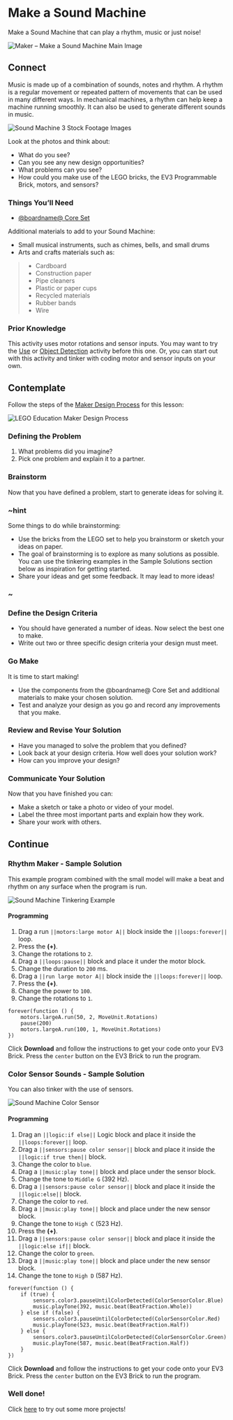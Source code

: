 # Make a Sound Machine

Make a Sound Machine that can play a rhythm, music or just noise!

![Maker – Make a Sound Machine Main Image](/static/lessons/make-a-sound-machine/lego-maker-sound-machine-1.jpg)

## Connect 

Music is made up of a combination of sounds, notes and rhythm. A rhythm is a regular movement or repeated pattern of movements that can be used in many different ways. In mechanical machines, a rhythm can help keep a machine running smoothly. It can also be used to generate different sounds in music. 

![Sound Machine 3 Stock Footage Images](/static/lessons/make-a-sound-machine/three-stock.jpg)

Look at the photos and think about:

* What do you see?
* Can you see any new design opportunities?
* What problems can you see?
* How could you make use of the LEGO bricks, the EV3 Programmable Brick, motors, and sensors?

### Things You’ll Need

* [@boardname@ Core Set](https://education.lego.com/enus/products/legomindstormseducationev3coreset/5003400)

Additional materials to add to your Sound Machine:

* Small musical instruments, such as chimes, bells, and small drums
* Arts and crafts materials such as:
>* Cardboard
>* Construction paper
>* Pipe cleaners
>* Plastic or paper cups 
>* Recycled materials
>* Rubber bands
>* Wire

### Prior Knowledge

This activity uses motor rotations and sensor inputs. You may want to try the [Use](/getting-started/use) or [Object Detection](/coding/object-detection) activity before this one. Or, you can start out with this activity and tinker with coding motor and sensor inputs on your own.

## Contemplate

Follow the steps of the [Maker Design Process](/lessons/classroom-management#design-process) for this lesson:

![LEGO Education Maker Design Process](/static/lessons/common/lego-maker-design-process.jpg)

### Defining the Problem

1. What problems did you imagine? 
2. Pick one problem and explain it to a partner.

### Brainstorm

Now that you have defined a problem, start to generate ideas for solving it. 

### ~hint

Some things to do while brainstorming:

* Use the bricks from the LEGO set to help you brainstorm or sketch your ideas on paper.
* The goal of brainstorming is to explore as many solutions as possible. You can use the tinkering examples in the Sample Solutions section below as inspiration for getting started.
* Share your ideas and get some feedback. It may lead to more ideas!

### ~

### Define the Design Criteria

* You should have generated a number of ideas. Now select the best one to make. 
* Write out two or three specific design criteria your design must meet.

### Go Make

It is time to start making!

* Use the components from the @boardname@ Core Set and additional materials to make your chosen solution. 
* Test and analyze your design as you go and record any improvements that you make. 

### Review and Revise Your Solution

* Have you managed to solve the problem that you defined? 
* Look back at your design criteria. How well does your solution work? 
* How can you improve your design?

### Communicate Your Solution

Now that you have finished you can:
* Make a sketch or take a photo or video of your model.
* Label the three most important parts and explain how they work.
* Share your work with others.

## Continue

### Rhythm Maker - Sample Solution

This example program combined with the small model will make a beat and rhythm on any surface when the program is run.

![Sound Machine Tinkering Example](/static/lessons/make-a-sound-machine/lego-maker-sound-machine.jpg)

#### Programming

1. Drag a run ``||motors:large motor A||`` block inside the ``||loops:forever||`` loop.
2. Press the **(+)**.
3. Change the rotations to `2`.
4. Drag a ``||loops:pause||`` block and place it under the motor block.
5. Change the duration to ``200`` ms.
6. Drag a ``||run large motor A||`` block inside the ``||loops:forever||`` loop.
7. Press the **(+)**.
8. Change the power to `100`.
9. Change the rotations to `1`.

```blocks
forever(function () {
    motors.largeA.run(50, 2, MoveUnit.Rotations)
    pause(200)
    motors.largeA.run(100, 1, MoveUnit.Rotations)
})
```

Click **Download** and follow the instructions to get your code onto your EV3 Brick. Press the ``center`` button on the EV3 Brick to run the program.

### Color Sensor Sounds - Sample Solution

You can also tinker with the use of sensors.

![Sound Machine Color Sensor](/static/lessons/make-a-sound-machine/lego-maker-sound-machine-color-sensor.jpg)

#### Programming

1. Drag an ``||logic:if else||`` Logic block and place it inside the ``||loops:forever||`` loop.
2. Drag a ``||sensors:pause color sensor||`` block and place it inside the ``||logic:if true then||`` block.
3. Change the color to ``blue``.
4. Drag a ``||music:play tone||`` block and place under the sensor block.
5. Change the tone to ``Middle G`` (392 Hz).
6. Drag a ``||sensors:pause color sensor||`` block and place it inside the ``||logic:else||`` block.
7. Change the color to ``red``.
8. Drag a ``||music:play tone||`` block and place under the new sensor block.
9. Change the tone to ``High C`` (523 Hz).
10. Press the **(+)**.
11. Drag a ``||sensors:pause color sensor||`` block and place it inside the ``||logic:else if||`` block.
12. Change the color to ``green``.
13. Drag a ``||music:play tone||`` block and place under the new sensor block.
14. Change the tone to ``High D`` (587 Hz).

```blocks
forever(function () {
    if (true) {
        sensors.color3.pauseUntilColorDetected(ColorSensorColor.Blue)
        music.playTone(392, music.beat(BeatFraction.Whole))
    } else if (false) {
        sensors.color3.pauseUntilColorDetected(ColorSensorColor.Red)
        music.playTone(523, music.beat(BeatFraction.Half))
    } else {
        sensors.color3.pauseUntilColorDetected(ColorSensorColor.Green)
        music.playTone(587, music.beat(BeatFraction.Half))
    }
})
```

Click **Download** and follow the instructions to get your code onto your EV3 Brick. Press the ``center`` button on the EV3 Brick to run the program.

### Well done!

Click [here](/examples) to try out some more projects!


